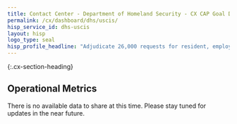```yaml
---
title: Contact Center - Department of Homeland Security - CX CAP Goal Dashboard
permalink: /cx/dashboard/dhs/uscis/
hisp_service_id: dhs-uscis
layout: hisp
logo_type: seal
hisp_profile_headline: "Adjudicate 26,000 requests for resident, employment, and citizenship benefits daily."
---
```


{:.cx-section-heading}

## Operational Metrics

There is no available data to share at this time. Please stay tuned for updates in the near future.

